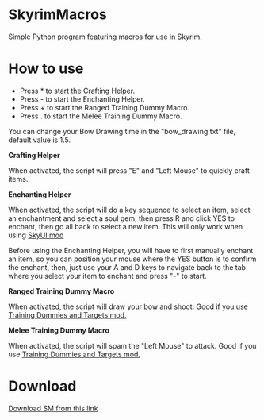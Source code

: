 # SkyrimMacros
Simple Python program featuring macros for use in Skyrim.

# How to use

- Press * to start the Crafting Helper.
- Press - to start the Enchanting Helper.
- Press + to start the Ranged Training Dummy Macro.
- Press . to start the Melee Training Dummy Macro.

You can change your Bow Drawing time in the "bow_drawing.txt" file, default value is 1.5.

**Crafting Helper**

When activated, the script will press "E" and "Left Mouse" to quickly craft items.

**Enchanting Helper**

When activated, the script will do a key sequence to select an item, select an enchantment and select a soul gem, then press R and click YES to enchant, then go all back to select a new item. This will only work when using [SkyUI mod](https://www.nexusmods.com/skyrim/mods/3863)

Before using the Enchanting Helper, you will have to first manually enchant an item, so you can position your mouse where the YES button is to confirm the enchant, then, just use your A and D keys to navigate back to the tab where you select your item to enchant and press "-" to start.

**Ranged Training Dummy Macro**

When activated, the script will draw your bow and shoot. Good if you use [Training Dummies and Targets mod.](https://www.nexusmods.com/skyrim/mods/23698)

**Melee Training Dummy Macro**

When activated, the script will spam the "Left Mouse" to attack. Good if you use [Training Dummies and Targets mod.](https://www.nexusmods.com/skyrim/mods/23698)

# Download

[Download SM from this link](https://github.com/ils94/SkyrimMacros/releases/download/release/SM.zip)
